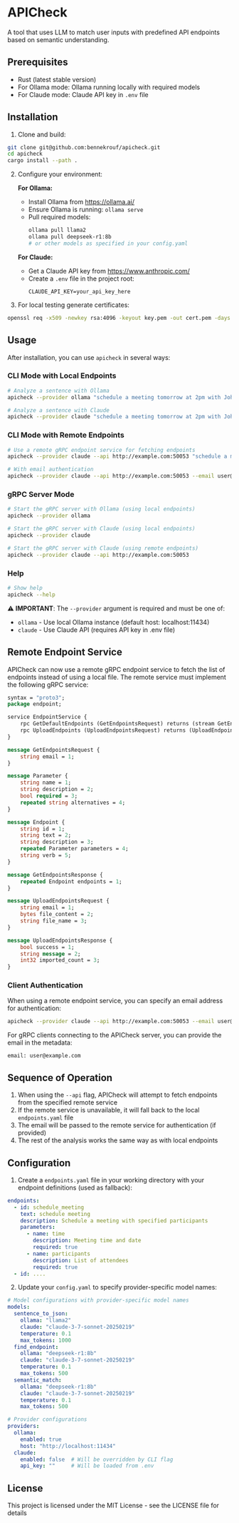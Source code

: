 # APICheck

A tool that uses LLM to match user inputs with predefined API endpoints based on semantic understanding.

## Prerequisites

- Rust (latest stable version)
- For Ollama mode: Ollama running locally with required models
- For Claude mode: Claude API key in `.env` file

## Installation

1. Clone and build:
```bash
git clone git@github.com:bennekrouf/apicheck.git
cd apicheck
cargo install --path .
```

2. Configure your environment:
   
   **For Ollama:**
   - Install Ollama from https://ollama.ai/
   - Ensure Ollama is running: `ollama serve`
   - Pull required models:
     ```bash
     ollama pull llama2
     ollama pull deepseek-r1:8b
     # or other models as specified in your config.yaml
     ```
   
   **For Claude:**
   - Get a Claude API key from https://www.anthropic.com/
   - Create a `.env` file in the project root:
     ```
     CLAUDE_API_KEY=your_api_key_here
     ```

3. For local testing generate certificates:
```bash
openssl req -x509 -newkey rsa:4096 -keyout key.pem -out cert.pem -days 365 -nodes
```

## Usage

After installation, you can use `apicheck` in several ways:

### CLI Mode with Local Endpoints
```bash
# Analyze a sentence with Ollama
apicheck --provider ollama "schedule a meeting tomorrow at 2pm with John"

# Analyze a sentence with Claude
apicheck --provider claude "schedule a meeting tomorrow at 2pm with John"
```

### CLI Mode with Remote Endpoints
```bash
# Use a remote gRPC endpoint service for fetching endpoints
apicheck --provider claude --api http://example.com:50053 "schedule a meeting tomorrow at 2pm with John"

# With email authentication
apicheck --provider claude --api http://example.com:50053 --email user@example.com "schedule a meeting tomorrow at 2pm with John"
```

### gRPC Server Mode
```bash
# Start the gRPC server with Ollama (using local endpoints)
apicheck --provider ollama

# Start the gRPC server with Claude (using local endpoints)
apicheck --provider claude

# Start the gRPC server with Claude (using remote endpoints)
apicheck --provider claude --api http://example.com:50053
```

### Help
```bash
# Show help
apicheck --help
```

⚠️ **IMPORTANT**: The `--provider` argument is required and must be one of:
- `ollama` - Use local Ollama instance (default host: localhost:11434)
- `claude` - Use Claude API (requires API key in .env file)

## Remote Endpoint Service

APICheck can now use a remote gRPC endpoint service to fetch the list of endpoints instead of using a local file. The remote service must implement the following gRPC service:

```protobuf
syntax = "proto3";
package endpoint;

service EndpointService {
    rpc GetDefaultEndpoints (GetEndpointsRequest) returns (stream GetEndpointsResponse);
    rpc UploadEndpoints (UploadEndpointsRequest) returns (UploadEndpointsResponse);
}

message GetEndpointsRequest {
    string email = 1;
}

message Parameter {
    string name = 1;
    string description = 2;
    bool required = 3;
    repeated string alternatives = 4;
}

message Endpoint {
    string id = 1;
    string text = 2;
    string description = 3;
    repeated Parameter parameters = 4;
    string verb = 5;
}

message GetEndpointsResponse {
    repeated Endpoint endpoints = 1;
}

message UploadEndpointsRequest {
    string email = 1;
    bytes file_content = 2;
    string file_name = 3;
}

message UploadEndpointsResponse {
    bool success = 1;
    string message = 2;
    int32 imported_count = 3;
}
```

### Client Authentication

When using a remote endpoint service, you can specify an email address for authentication:

```bash
apicheck --provider claude --api http://example.com:50053 --email user@example.com "analyze this sentence"
```

For gRPC clients connecting to the APICheck server, you can provide the email in the metadata:

```
email: user@example.com
```

## Sequence of Operation

1. When using the `--api` flag, APICheck will attempt to fetch endpoints from the specified remote service
2. If the remote service is unavailable, it will fall back to the local `endpoints.yaml` file
3. The email will be passed to the remote service for authentication (if provided)
4. The rest of the analysis works the same way as with local endpoints

## Configuration

1. Create a `endpoints.yaml` file in your working directory with your endpoint definitions (used as fallback):

```yaml
endpoints:
  - id: schedule_meeting
    text: schedule meeting
    description: Schedule a meeting with specified participants
    parameters:
      - name: time
        description: Meeting time and date
        required: true
      - name: participants
        description: List of attendees
        required: true
  - id: ....
```

2. Update your `config.yaml` to specify provider-specific model names:

```yaml
# Model configurations with provider-specific model names
models:
  sentence_to_json:
    ollama: "llama2"
    claude: "claude-3-7-sonnet-20250219"
    temperature: 0.1
    max_tokens: 1000
  find_endpoint:
    ollama: "deepseek-r1:8b"
    claude: "claude-3-7-sonnet-20250219"
    temperature: 0.1
    max_tokens: 500
  semantic_match:
    ollama: "deepseek-r1:8b"
    claude: "claude-3-7-sonnet-20250219"
    temperature: 0.1
    max_tokens: 500

# Provider configurations
providers:
  ollama:
    enabled: true
    host: "http://localhost:11434"
  claude:
    enabled: false  # Will be overridden by CLI flag
    api_key: ""     # Will be loaded from .env
```

## License

This project is licensed under the MIT License - see the LICENSE file for details
